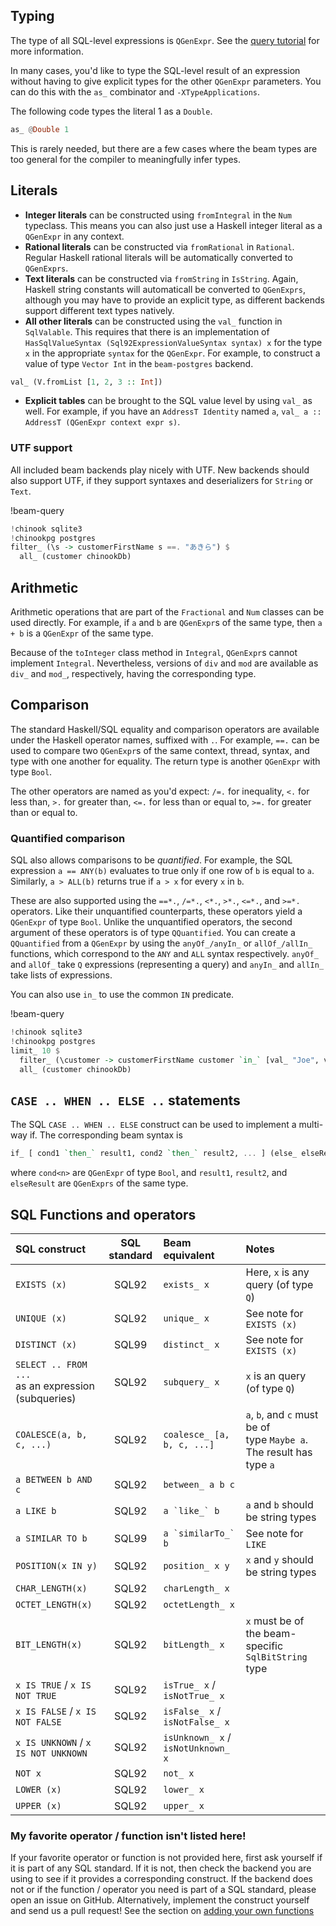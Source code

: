 ## Typing

The type of all SQL-level expressions is `QGenExpr`. See the [query tutorial](../user-guide/queries/basic.md) for more information.

In many cases, you'd like to type the SQL-level result of an expression without
having to give explicit types for the other `QGenExpr` parameters. You can do
this with the `as_` combinator and `-XTypeApplications`.

The following code types the literal 1 as a `Double`.

```haskell
as_ @Double 1
```

This is rarely needed, but there are a few cases where the beam types are too
general for the compiler to meaningfully infer types.

## Literals

* **Integer literals** can be constructed using `fromIntegral` in the `Num`
  typeclass. This means you can also just use a Haskell integer literal as a
  `QGenExpr` in any context.
* **Rational literals** can be constructed via `fromRational` in `Rational`.
  Regular Haskell rational literals will be automatically converted to
  `QGenExprs`.
* **Text literals** can be constructed via `fromString` in `IsString`. Again,
  Haskell string constants will automaticall be converted to `QGenExprs`,
  although you may have to provide an explicit type, as different backends
  support different text types natively.
* **All other literals** can be constructed using the `val_` function in
  `SqlValable`. This requires that there is an implementation of
  `HasSqlValueSyntax (Sql92ExpressionValueSyntax syntax) x` for the type `x` in
  the appropriate `syntax` for the `QGenExpr`. For example, to construct a value
  of type `Vector Int` in the `beam-postgres` backend.
  
```haskell
val_ (V.fromList [1, 2, 3 :: Int])
```

* **Explicit tables** can be brought to the SQL value level by using `val_` as
  well. For example, if you have an `AddressT Identity` named `a`, `val_ a ::
  AddressT (QGenExpr context expr s)`.
  
### UTF support

All included beam backends play nicely with UTF. New backends should also
support UTF, if they support syntaxes and deserializers for `String` or `Text`.

!beam-query
```haskell
!chinook sqlite3
!chinookpg postgres
filter_ (\s -> customerFirstName s ==. "あきら") $
  all_ (customer chinookDb)
```
  
## Arithmetic

Arithmetic operations that are part of the `Fractional` and `Num` classes can be
used directly. For example, if `a` and `b` are `QGenExpr`s of the same type,
then `a + b` is a `QGenExpr` of the same type.

Because of the `toInteger` class method in `Integral`, `QGenExpr`s cannot
implement `Integral`. Nevertheless, versions of `div` and `mod` are available as
`div_` and `mod_`, respectively, having the corresponding type.

## Comparison

The standard Haskell/SQL equality and comparison operators are available under
the Haskell operator names, suffixed with `.`. For example, `==.` can be used to
compare two `QGenExpr`s of the same context, thread, syntax, and type with one
another for equality. The return type is another `QGenExpr` with type `Bool`.

The other operators are named as you'd expect: `/=.` for inequality, `<.` for
less than, `>.` for greater than, `<=.` for less than or equal to, `>=.` for
greater than or equal to.

### Quantified comparison

SQL also allows comparisons to be *quantified*. For example, the SQL expression
`a == ANY(b)` evaluates to true only if one row of `b` is equal to `a`.
Similarly, `a > ALL(b)` returns true if `a > x` for every `x` in `b`.

These are also supported using the `==*.`, `/=*.`, `<*.`, `>*.`, `<=*.`, and
`>=*.` operators. Like their unquantified counterparts, these operators yield a
`QGenExpr` of type `Bool`. Unlike the unquantified operators, the second
argument of these operators is of type `QQuantified`. You can create a
`QQuantified` from a `QGenExpr` by using the `anyOf_/anyIn_` or `allOf_/allIn_`
functions, which correspond to the `ANY` and `ALL` syntax respectively. `anyOf_`
and `allOf_` take `Q` expressions (representing a query) and `anyIn_` and
`allIn_` take lists of expressions.

You can also use `in_` to use the common `IN` predicate.

!beam-query
```haskell
!chinook sqlite3
!chinookpg postgres
limit_ 10 $
  filter_ (\customer -> customerFirstName customer `in_` [val_ "Joe", val_ "Sam", val_ "Elizabeth"]) $
  all_ (customer chinookDb)
```

## `CASE .. WHEN .. ELSE ..` statements

The SQL `CASE .. WHEN .. ELSE` construct can be used to implement a multi-way
if. The corresponding beam syntax is

```haskell
if_ [ cond1 `then_` result1, cond2 `then_` result2, ... ] (else_ elseResult)
```

where `cond<n>` are `QGenExpr` of type `Bool`, and `result1`, `result2`, and
`elseResult` are `QGenExprs` of the same type.

## SQL Functions and operators

| SQL construct                                            | SQL standard   | Beam equivalent                    | Notes                                                                         |
| :--------------                                          | :------------: | :----------------                  | :--------------                                                               |
| `EXISTS (x)`                                             | SQL92          | `exists_ x`                        | Here, `x` is any query (of type `Q`)                                          |
| `UNIQUE (x)`                                             | SQL92          | `unique_ x`                        | See note for `EXISTS (x)`                                                     |
| `DISTINCT (x)`                                           | SQL99          | `distinct_ x`                      | See note for `EXISTS (x)`                                                     |
| `SELECT .. FROM ...` <br/> as an expression (subqueries) | SQL92          | `subquery_ x`                      | `x` is an query (of type `Q`)                                                 |
| `COALESCE(a, b, c, ...)`                                 | SQL92          | `coalesce_ [a, b, c, ...]`         | `a`, `b`, and `c` must be of <br/>type `Maybe a`.<br/>The result has type `a` |
| `a BETWEEN b AND c`                                      | SQL92          | `between_ a b c`                   |                                                                               |
| `a LIKE b`                                               | SQL92          | ``a `like_` b``                    | `a` and `b` should be string types                                            |
| `a SIMILAR TO b`                                         | SQL99          | ``a `similarTo_` b``               | See note for `LIKE`                                                           |
| `POSITION(x IN y)`                                       | SQL92          | `position_ x y`                    | `x` and `y` should be string types                                            |
| `CHAR_LENGTH(x)`                                         | SQL92          | `charLength_ x`                    |                                                                               |
| `OCTET_LENGTH(x)`                                        | SQL92          | `octetLength_ x`                   |                                                                               |
| `BIT_LENGTH(x)`                                          | SQL92          | `bitLength_ x`                     | `x` must be of the beam-specific `SqlBitString` type                          |
| `x IS TRUE` / `x IS NOT TRUE`                            | SQL92          | `isTrue_ x` / `isNotTrue_ x`       |                                                                               |
| `x IS FALSE` / `x IS NOT FALSE`                          | SQL92          | `isFalse_ x` / `isNotFalse_ x`     |                                                                               |
| `x IS UNKNOWN` / `x IS NOT UNKNOWN`                      | SQL92          | `isUnknown_ x` / `isNotUnknown_ x` |                                                                               |
| `NOT x`                                                  | SQL92          | `not_ x`                           |                                                                               |
| `LOWER (x)`                                              | SQL92          | `lower_ x`                         |                                                                               |
| `UPPER (x)`                                              | SQL92          | `upper_ x`                         |                                                                               |

### My favorite operator / function isn't listed here!

If your favorite operator or function is not provided here, first ask yourself
if it is part of any SQL standard. If it is not, then check the backend you are
using to see if it provides a corresponding construct. If the backend does not
or if the function / operator you need is part of a SQL standard, please open an
issue on GitHub. Alternatively, implement the construct yourself and send us a
pull request! See the section on [adding your own functions](extensibility.md)
